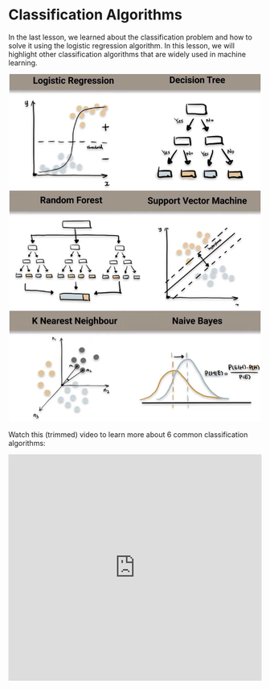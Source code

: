 # Classification Algorithms
In the last lesson, we learned about the classification problem and how to solve it using the logistic regression algorithm. In this lesson, we will highlight other classification algorithms that are widely used in machine learning.


<p align="center">
  <img src="../../images/classification-algorithms.png" width="500">
</p>


Watch this (trimmed) video to learn more about 6 common classification algorithms:

<iframe width="100%" height="450" src="https://www.youtube.com/embed/e-lHu0U9UY4?si=_NtUP_d5wNp-Zum6&amp;start=125&end=265" title="YouTube video player" frameborder="0" allow="accelerometer; autoplay; clipboard-write; encrypted-media; gyroscope; picture-in-picture; web-share" allowfullscreen></iframe>
